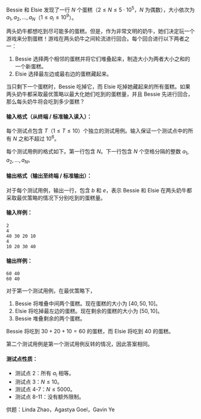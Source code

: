 Bessie 和 Elsie 发现了一行 $N$ 个蛋糕（$2 \leq N \leq 5\cdot 10^5$，$N$ 为偶数），大小依次为 $a_1,a_2,\dots,a_N$（$1\le a_i\le 10^9$）。

两头奶牛都想吃到尽可能多的蛋糕。但是，作为非常文明的奶牛，她们决定玩一个游戏来分割蛋糕！游戏在两头奶牛之间轮流进行回合。每个回合进行以下两者之一：

1.  Bessie 选择两个相邻的蛋糕并将它们堆叠起来，制造大小为两者大小之和的一个新蛋糕。
2.  Elsie 选择最左边或最右边的蛋糕藏起来。

当只剩下一个蛋糕时，Bessie 吃掉它，而 Elsie 吃掉她藏起来的所有蛋糕。如果两头奶牛都采取最优策略以最大化她们吃到的蛋糕量，并且 Bessie 先进行回合，那么每头奶牛将会吃到多少蛋糕？

#### 输入格式（从终端 / 标准输入读入）：

每个测试点包含 $T$（$1\le T\le 10$）个独立的测试用例。输入保证一个测试点中的所有 $N$ 之和不超过 $10^6$。

每个测试用例的格式如下。第一行包含 $N$。下一行包含 $N$ 个空格分隔的整数 $a_1,a_2,\ldots,a_N$。

#### 输出格式（输出至终端 / 标准输出）：

对于每个测试用例，输出一行，包含 $b$ 和 $e$，表示 Bessie 和 Elsie 在两头奶牛都采取最优策略的情况下分别吃到的蛋糕量。

#### 输入样例：

```
2
4
40 30 20 10
4
10 20 30 40
```

#### 输出样例：

```
60 40
60 40
```

对于第一个测试用例，在最优策略下，

1.  Bessie 将堆叠中间两个蛋糕。现在蛋糕的大小为 $[40,50,10]$。
2.  Elsie 将吃掉最左边的蛋糕。现在剩余的蛋糕的大小为 $[50,10]$。
3.  Bessie 堆叠剩余的两个蛋糕。

Bessie 将吃到 $30+20+10=60$ 的蛋糕，而 Elsie 将吃到 $40$ 的蛋糕。

第二个测试用例是第一个测试用例反转的情况，因此答案相同。

#### 测试点性质：

* 测试点 2：所有 $a_i$ 相等。
* 测试点 3：$N\le 10$。
* 测试点 4-7：$N\le 5000$。
* 测试点 8-11：没有额外限制。

供题：Linda Zhao，Agastya Goel，Gavin Ye